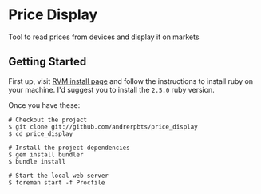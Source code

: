 # Price Display
Tool to read prices from devices and display it on markets

## Getting Started

First up, visit [RVM install page](https://rvm.io/rvm/install) and follow the instructions to install ruby on your machine. I'd suggest you to install the `2.5.0` ruby version.

Once you have these:

    # Checkout the project
    $ git clone git://github.com/andrerpbts/price_display
    $ cd price_display

    # Install the project dependencies
    $ gem install bundler
    $ bundle install

    # Start the local web server
    $ foreman start -f Procfile
